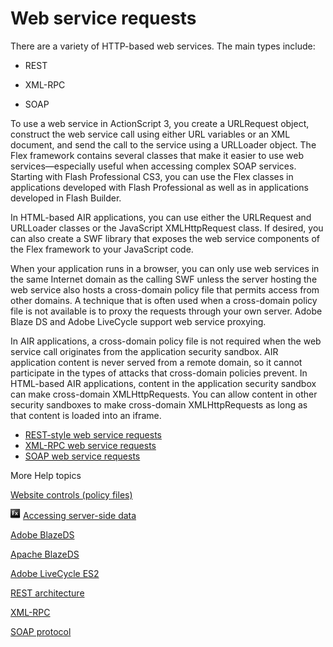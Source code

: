 # Web service requests

There are a variety of HTTP-based web services. The main types include:

- REST

- XML-RPC

- SOAP

To use a web service in ActionScript 3, you create a URLRequest object,
construct the web service call using either URL variables or an XML document,
and send the call to the service using a URLLoader object. The Flex framework
contains several classes that make it easier to use web services—especially
useful when accessing complex SOAP services. Starting with Flash Professional
CS3, you can use the Flex classes in applications developed with Flash
Professional as well as in applications developed in Flash Builder.

In HTML-based AIR applications, you can use either the URLRequest and URLLoader
classes or the JavaScript XMLHttpRequest class. If desired, you can also create
a SWF library that exposes the web service components of the Flex framework to
your JavaScript code.

When your application runs in a browser, you can only use web services in the
same Internet domain as the calling SWF unless the server hosting the web
service also hosts a cross-domain policy file that permits access from other
domains. A technique that is often used when a cross-domain policy file is not
available is to proxy the requests through your own server. Adobe Blaze DS and
Adobe LiveCycle support web service proxying.

In AIR applications, a cross-domain policy file is not required when the web
service call originates from the application security sandbox. AIR application
content is never served from a remote domain, so it cannot participate in the
types of attacks that cross-domain policies prevent. In HTML-based AIR
applications, content in the application security sandbox can make cross-domain
XMLHttpRequests. You can allow content in other security sandboxes to make
cross-domain XMLHttpRequests as long as that content is loaded into an iframe.

- [REST-style web service requests](./rest-style-web-service-requests.md)
- [XML-RPC web service requests](./xml-rpc-web-service-requests.md)
- [SOAP web service requests](./soap-web-service-requests.md)

More Help topics

[Website controls (policy files)](../../security/permission-controls.md#website-controls-policy-files)

![](../../img/flexLinkIndicator.png)
[Accessing server-side data](https://web.archive.org/web/20150414032840/http://help.adobe.com/en_US/flex/accessingdata/WS2db454920e96a9e51e63e3d11c0bf69084-7ff2.html)

[Adobe BlazeDS](http://opensource.adobe.com/wiki/display/blazeds/BlazeDS)

[Apache BlazeDS](https://flex.apache.org/download-blazeds.html)

[Adobe LiveCycle ES2](https://web.archive.org/web/20140302041751/http://www.adobe.com/devnet/livecycle.html)

[REST architecture](http://www.ics.uci.edu/~fielding/pubs/dissertation/rest_arch_style.htm)

[XML-RPC](http://en.wikipedia.org/wiki/XML-RPC)

[SOAP protocol](http://www.w3.org/TR/soap/)
